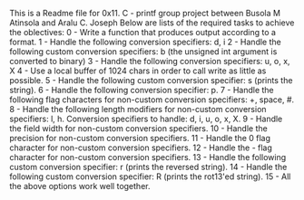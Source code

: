 This is a Readme file for 0x11. C - printf group project between Busola M Atinsola and Aralu C. Joseph
Below are lists of the required tasks to achieve the oblectives:
0 - Write a function that produces output according to a format.
1 - Handle the following conversion specifiers: d, i
2 - Handle the following custom conversion specifiers: b (the unsigned int argument is converted to binary)
3 - Handle the following conversion specifiers: u, o, x, X
4 - Use a local buffer of 1024 chars in order to call write as little as possible.
5 - Handle the following custom conversion specifier: s (prints the string).
6 - Handle the following conversion specifier: p.
7 - Handle the following flag characters for non-custom conversion specifiers: +, space, #.
8 - Handle the following length modifiers for non-custom conversion specifiers: l, h. Conversion specifiers to handle: d, i, u, o, x, X.
9 - Handle the field width for non-custom conversion specifiers.
10 - Handle the precision for non-custom conversion specifiers.
11 - Handle the 0 flag character for non-custom conversion specifiers.
12 - Handle the - flag character for non-custom conversion specifiers.
13 - Handle the following custom conversion specifier: r (prints the reversed string).
14 - Handle the following custom conversion specifier: R (prints the rot13'ed string).
15 - All the above options work well together.
